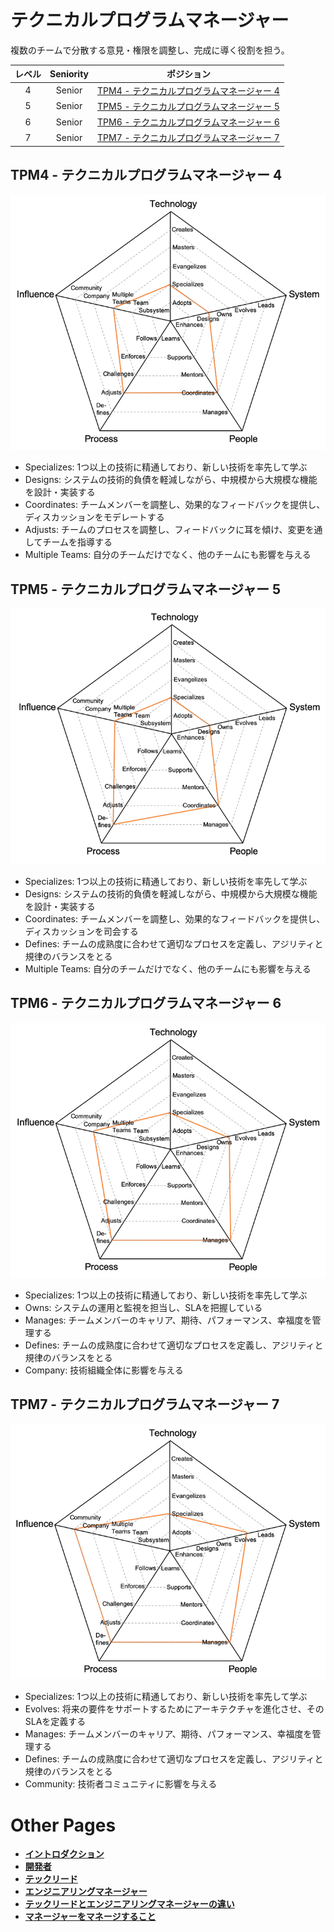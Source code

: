 # テクニカルプログラムマネージャー

複数のチームで分散する意見・権限を調整し、完成に導く役割を担う。

| レベル | Seniority | ポジション |
| :---: | :---: | :---: |
| 4 | Senior | [TPM4 - テクニカルプログラムマネージャー 4](#tpm4---テクニカルプログラムマネージャー-4) |
| 5 | Senior | [TPM5 - テクニカルプログラムマネージャー 5](#tpm5---テクニカルプログラムマネージャー-5) |
| 6 | Senior | [TPM6 - テクニカルプログラムマネージャー 6](#tpm6---テクニカルプログラムマネージャー-6) |
| 7 | Senior | [TPM7 - テクニカルプログラムマネージャー 7](#tpm7---テクニカルプログラムマネージャー-7) |


## TPM4 - テクニカルプログラムマネージャー 4

![テクニカルプログラムマネージャー 4](../charts/technicalprogrammanager-4.png)

* Specializes: 1つ以上の技術に精通しており、新しい技術を率先して学ぶ
* Designs: システムの技術的負債を軽減しながら、中規模から大規模な機能を設計・実装する
* Coordinates: チームメンバーを調整し、効果的なフィードバックを提供し、ディスカッションをモデレートする
* Adjusts: チームのプロセスを調整し、フィードバックに耳を傾け、変更を通してチームを指導する
* Multiple Teams: 自分のチームだけでなく、他のチームにも影響を与える

## TPM5 - テクニカルプログラムマネージャー 5

![テクニカルプログラムマネージャー 5](../charts/technicalprogrammanager-5.png)

* Specializes: 1つ以上の技術に精通しており、新しい技術を率先して学ぶ
* Designs: システムの技術的負債を軽減しながら、中規模から大規模な機能を設計・実装する
* Coordinates: チームメンバーを調整し、効果的なフィードバックを提供し、ディスカッションを司会する
* Defines: チームの成熟度に合わせて適切なプロセスを定義し、アジリティと規律のバランスをとる
* Multiple Teams: 自分のチームだけでなく、他のチームにも影響を与える

## TPM6 - テクニカルプログラムマネージャー 6

![テクニカルプログラムマネージャー 6](../charts/technicalprogrammanager-6.png)

* Specializes: 1つ以上の技術に精通しており、新しい技術を率先して学ぶ
* Owns: システムの運用と監視を担当し、SLAを把握している
* Manages: チームメンバーのキャリア、期待、パフォーマンス、幸福度を管理する
* Defines: チームの成熟度に合わせて適切なプロセスを定義し、アジリティと規律のバランスをとる
* Company: 技術組織全体に影響を与える

## TPM7 - テクニカルプログラムマネージャー 7

![テクニカルプログラムマネージャー 7](../charts/technicalprogrammanager-7.png)

* Specializes: 1つ以上の技術に精通しており、新しい技術を率先して学ぶ
* Evolves: 将来の要件をサポートするためにアーキテクチャを進化させ、そのSLAを定義する
* Manages: チームメンバーのキャリア、期待、パフォーマンス、幸福度を管理する
* Defines: チームの成熟度に合わせて適切なプロセスを定義し、アジリティと規律のバランスをとる
* Community: 技術者コミュニティに影響を与える

# Other Pages

* [**イントロダクション**](README.md)
* [**開発者**](Developer.md)
* [**テックリード**](TechLead.md)
* [**エンジニアリングマネージャー**](EngineeringManager.md)
* [**テックリードとエンジニアリングマネージャーの違い**](TechLead-EngineeringManager.md)
* [**マネージャーをマネージすること**](Managing-Managers.md)
